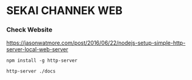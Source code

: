 # SEKAI CHANNEK WEB

### Check Website

https://jasonwatmore.com/post/2016/06/22/nodejs-setup-simple-http-server-local-web-server

```
npm install -g http-server

http-server ./docs
```

